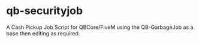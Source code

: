 # qb-securityjob
A Cash Pickup Job Script for QBCore/FiveM using the QB-GarbageJob as a base then editing as required.
